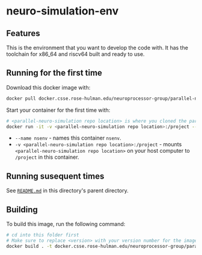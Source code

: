 # neuro-simulation-env

## Features
This is the environment that you want to develop the code with.
It has the toolchain for x86_64 and riscv64 built and ready to use.

## Running for the first time
Download this docker image with:
```bash
docker pull docker.csse.rose-hulman.edu/neuroprocessor-group/parallel-neuro-simulation/neuro-simulation-env
```

Start your container for the first time with:
```bash
# <parallel-neuro-simulation repo location> is where you cloned the parallel-neuro-simulation repo
docker run -it -v <parallel-neuro-simulation repo location>:/project --name nsenv docker.csse.rose-hulman.edu/neuroprocessor-group/parallel-neuro-simulation/neuro-simulation-env:latest bash
```
* `--name nsenv` - names this container `nsenv`.
* `-v <parallel-neuro-simulation repo location>:/project` - mounts `<parallel-neuro-simulation repo location>` on your host computer to `/project` in this container.

## Running susequent times
See [`README.md`](../README.md) in this directory's parent directory.

## Building
To build this image, run the following command:
```bash
# cd into this folder first
# Make sure to replace <version> with your version number for the image you're building
docker build . -t docker.csse.rose-hulman.edu/neuroprocessor-group/parallel-neuro-simulation/neuro-simulation-env:<version>
```